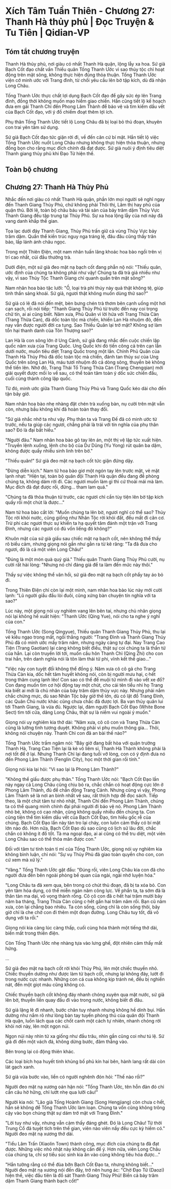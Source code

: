 # Xích Tâm Tuần Thiên - Chương 27: Thanh Hà thủy phủ | Đọc Truyện & Tu Tiên | Qidian-VP



## Tóm tắt chương truyện

Thanh Hà thủy phủ, nơi giàu có nhất Thanh Hà quận, lộng lẫy xa hoa. Sứ giả Bạch Cốt đạo chất vấn Thiếu quân Tống Thanh Ước vì sao thủy tộc chỉ hoạt động trên mặt sông, không thực hiện đúng thỏa thuận. Tống Thanh Ước viện cớ minh ước với Trang đình, từ chối yêu cầu lên bờ tập kích, dù đã nhận Long Châu.

Tống Thanh Ước thực chất lợi dụng Bạch Cốt đạo để gây sức ép lên Trang đình, đồng thời không muốn mạo hiểm giao chiến. Hắn cũng tiết lộ kế hoạch đưa em gái Thanh Chỉ đến Phong Lâm Thành để bảo vệ và tìm kiếm dấu vết của Bạch Cốt đạo, với ý đồ chiếm đoạt thêm lợi ích.

Phụ thân Tống Thanh Ước tiết lộ Long Châu đã bị loại bỏ thủ đoạn, khuyên con trai yên tâm sử dụng.

Sứ giả Bạch Cốt đạo tức giận rời đi, về đến căn cứ bí mật. Hắn tiết lộ việc Tống Thanh Ước nuốt Long Châu nhưng không thực hiện thỏa thuận, nhưng đồng bọn cho rằng mục đích chính đã đạt được. Sứ giả nuôi ý định tiêu diệt Thanh giang thủy phủ khi Đạo Tử hiện thế.


## Toàn bộ chương

## Chương 27: Thanh Hà Thủy Phủ

Nhắc đến nơi giàu có nhất Thanh Hà quận, phần lớn mọi người sẽ nghĩ ngay đến Thanh Giang Thủy Phủ, chứ không phải Thôi thị, Lâm thị hay phủ của quận thủ. Bởi lẽ, toàn bộ châu báu và tài sản của bảy trăm dặm Thủy Vực Thanh Giang đều tập trung tại Thủy Phủ. Sự xa hoa lộng lẫy của nơi này đã vang danh khắp thế gian.

Tọa lạc dưới đáy Thanh Giang, Thủy Phủ trấn giữ cả vùng Thủy Vực bảy trăm dặm. Quần thể kiến trúc nguy nga tráng lệ, đâu đâu cũng thấy trân bảo, lấp lánh ánh châu ngọc.

Trong một Thiên Điện, một nam nhân tuấn lãng khoác hoa bào ngồi trên vị trí cao nhất, cúi đầu thưởng trà.

Dưới điện, một sứ giả đeo mặt nạ bạch cốt đang phẫn nộ nói: "Thiếu quân, ước định của chúng ta không phải như vậy! Chúng ta đã trả giá nhiều như vậy, vì sao Thủy Tộc Thanh Giang chỉ quanh quẩn trên mặt sông?"

Nam nhân hoa bào tặc lưỡi: "Ồ, loại trà phỉ thúy này quả thật không tệ, giúp tinh thần sảng khoái. Sứ giả, ngươi thật không muốn dùng thử sao?"

Sứ giả có lẽ đã nói đến mệt, bèn bưng chén trà thơm bên cạnh uống một hơi cạn sạch, rồi nói tiếp: "Thanh Giang Thủy Phủ từ trước đến nay coi trọng chữ tín, ai ai cũng biết. Năm xưa, Phủ Quân vì lời hứa với Trang Thừa Càn (Trang Thừa Can), đã dốc toàn tộc mà chiến, khiến Lan Hà nhuộm đỏ, đến nay vẫn được người đời ca tụng. Sao Thiếu Quân lại trở mặt? Không sợ làm tổn hại thanh danh của Tôn Thượng sao?"

Lan Hà là con sông lớn ở Ung Cảnh, sứ giả đang nhắc đến cuộc chiến lập quốc năm xưa của Trang Quốc. Ung Quốc khi đó tiến công cả trên cạn lẫn dưới nước, muốn tiêu diệt Trang Quốc trong một lần. Chính Phủ Quân của Thanh Hà Thủy Phủ đã dốc toàn tộc mà chiến, đánh tan thủy sư của Ung Quốc trên sông Lan Hà, máu tươi nhuộm đỏ cả dòng sông, thuyền bè không thể tiến lên. Nhờ đó, Trang Thái Tổ Trang Thừa Càn (Trang Chengqian) mới giải quyết được mối lo về sau, có thể toàn tâm toàn ý dốc sức chiến đấu, cuối cùng thành công lập quốc.

Từ đó, minh ước giữa Thanh Giang Thủy Phủ và Trang Quốc kéo dài cho đến tận bây giờ.

Nam nhân hoa bào nhẹ nhàng đặt chén trà xuống bàn, nụ cười trên mặt vẫn còn, nhưng bầu không khí đã hoàn toàn thay đổi.

"Sứ giả nhắc nhở ta như vậy. Phụ thân ta và Trang Đế đã có minh ước từ trước, nếu ta giúp các ngươi, chẳng phải là trái với tín nghĩa của phụ thân sao? Đó là đại bất hiếu."

"Người đâu." Nam nhân hoa bào gõ tay lên án, một thị vệ lập tức xuất hiện. "Truyền lệnh xuống, lệnh cho bộ của Dư Dũng (Yu Yong) rút quân ba dặm, không được quấy nhiễu sinh linh trên bờ."

"Thiếu quân!" Sứ giả đeo mặt nạ bạch cốt tức giận đứng dậy.

"Đừng diễn kịch." Nam tử hoa bào giơ một ngón tay lên trước mặt, vẻ mặt lạnh nhạt: "Hiện tại, toàn bộ quân đội Thanh Hà quận đều đang đề phòng chúng ta, không dám rời đi. Các ngươi muốn làm gì thì cứ thoải mái mà làm. Mục đích đã đạt được rồi, đừng... tham lam quá."

"Chúng ta đã thỏa thuận từ trước, các ngươi chỉ cần tùy tiện lên bờ tập kích quấy rối một chút là được..."

Nam tử hoa bào cắt lời: "Muốn chúng ta lên bờ, ngươi nghĩ có thể sao? Thủy Tộc rời khỏi nước, cũng giống như Nhân Tộc rời khỏi đất, đều mất đi căn cơ. Trừ phi các ngươi thực sự khiến ta hạ quyết tâm đánh một trận với Trang Đình, nhưng các ngươi có đủ vốn liếng đó không?"

Khuôn mặt của sứ giả giấu sau chiếc mặt nạ bạch cốt, nên không thể thấy rõ biểu cảm, nhưng giọng nói gần như gằn ra từ kẽ răng: "Ta đã đưa cho ngươi, đó là cả một viên Long Châu!"

"Đúng là một món quà quý giá." Thiếu quân Thanh Giang Thủy Phủ cười, nụ cười rất hài lòng: "Nhưng nó chỉ đáng giá để ta làm đến mức này thôi."

Thấy sự việc không thể vãn hồi, sứ giả đeo mặt nạ bạch cốt phẩy tay áo bỏ đi.

Trong Thiên Điện chỉ còn lại một mình, nam nhân hoa bào lúc này mới cười lạnh: "Lũ người giấu đầu lòi đuôi, cũng xứng bàn chuyện tín nghĩa với ta sao?"

Lúc này, một giọng nói uy nghiêm vang lên bên tai, nhưng chủ nhân giọng nói lại không hề xuất hiện: "Thanh Ước (Qing Yue), nói cho ta nghe ý nghĩ của con."

Tống Thanh Ước (Song Qingyue), Thiếu quân Thanh Giang Thủy Phủ, thu lại vẻ kiêu ngạo trong mắt, ngồi thẳng người: "Trang Đình và Thanh Giang Thủy Phủ đã có minh ước mấy trăm năm, nhưng ngày càng tự đại. Nay Trang Cao Tiện (Trang Gaotian) lại càng không biết điều, thật sự coi chúng ta là thần tử của hắn. Lại còn truyền lời tới, muốn cầu hôn Thanh Chỉ (Qing Zhi) cho con trai hắn, trên danh nghĩa nói là tôn làm thái tử phi, vĩnh kết thế giao..."

"Việc này con tuyệt đối không thể đồng ý. Năm xưa cô cô gả cho Trang Thừa Càn kia, dốc hết tâm huyết không nói, còn bị người mưu hại, c·hết trong thâm cung lạnh lẽo! Con sao có thể để muội tử mình đi vào vết xe đổ? Con đang muốn tìm cơ hội động tay một chút, cho cái tên tiểu nhi họ Trang kia biết ai mới là chủ nhân của bảy trăm dặm thủy vực này. Nhưng phải nắm chắc chừng mực, dù sao Nhân Tộc bây giờ thế lớn, dù có lật đổ Trang Đình, các Quân Chủ nước khác cũng chưa chắc đã được lợi. Ba vạn thủy quân lui tới Thanh Giang, là vừa đủ. Ngược lại, đám người Bạch Cốt Đạo (White Bone Sect) tìm tới cửa, dâng Long Châu, thật sự là niềm vui ngoài ý muốn."

Giọng nói uy nghiêm kia thở dài: "Năm xưa, cô cô con và Trang Thừa Càn cũng là lưỡng tình tương duyệt. Không phải vi phụ muốn thông gia... Thôi, không nói chuyện này. Thanh Chỉ con đã an bài thế nào?"

Tống Thanh Ước trầm ngâm nói: "Bây giờ đang bất hòa với quận trưởng Thanh Hà, Trang Cao Tiện lại là kẻ vô liêm sỉ, Thanh Hà Thành không phải là nơi tốt để ở lại. Nhưng Thanh Chỉ lại đang tuổi vỡ lòng, con có ý định đưa nó đến Phong Lâm Thành (Fenglin City), học một thời gian rồi tính."

Giọng nói kia lại hỏi: "Vì sao lại là Phong Lâm Thành?"

"Không thể giấu được phụ thân." Tống Thanh Ước nói: "Bạch Cốt Đạo lần này ngay cả Long Châu cũng chịu bỏ ra, chắc chắn có hoạt động cực lớn ở Phong Lâm Thành, đủ để chấn động Trang Cảnh. Nhưng cũng vì vậy, Phong Lâm Thành sẽ là nơi an bình nhất về sau, rất thích hợp để đọc sách. Tiếp theo, là một chút tâm tư nhỏ nhặt, Thanh Chỉ đến Phong Lâm Thành, chúng ta có thể quang minh chính đại phái người đi bảo vệ nó. Phong Lâm Thành nhỏ bé, không có cao nhân, cũng không quấy nhiễu đến chúng ta. Con cũng tiện thể tìm kiếm dấu vết của Bạch Cốt Đạo, tìm hiểu gốc rễ của chúng. Bạch Cốt Đạo lần này tàn tro lại cháy, con luôn cảm thấy có bí mật lớn nào đó. Hơn nữa, Bạch Cốt Đạo dù sao cũng có lịch sử lâu đời, chắc chắn có không ít đồ tốt. Tà ma ngoại đạo, ai ai cũng có thể tru diệt, một viên Long Châu sao có thể thỏa mãn được con."

Đối với tâm tư tính toán tỉ mỉ của Tống Thanh Ước, giọng nói uy nghiêm kia không bình luận, chỉ nói: "Sự vụ Thủy Phủ đã giao toàn quyền cho con, con cứ xem mà xử lý."

"Vâng." Tống Thanh Ước gật đầu: "Đúng rồi, viên Long Châu kia con đã cho người đưa đến bên ngoài phòng bế quan của ngài, ngài nhớ luyện hóa."

"Long Châu ta đã xem qua, bên trong có chút thủ đoạn, đã bị ta xóa bỏ. Con yên tâm hóa dụng, có thể miễn ngàn năm công lực. Về phần ta, ta sớm đã là thân tàn ma dại, vô vọng thành rồng. Cô cô con đã c·hết hai trăm mười bảy năm ba tháng, Trang Thừa Càn cũng c·hết gần hai trăm năm rồi. Bạn cũ năm xưa, còn lại chẳng bao nhiêu. Ta còn sống, cũng chỉ là còn sống thôi, bây giờ chỉ là che chở con đi thêm một đoạn đường. Long Châu tuy tốt, đã vô dụng với ta rồi."

Giọng nói kia càng lúc càng thấp, cuối cùng hóa thành một tiếng thở dài, biến mất trong thiên điện.

Còn Tống Thanh Ước nhẹ nhàng tựa vào lưng ghế, đột nhiên cảm thấy mất hứng.

...

Sứ giả đeo mặt nạ bạch cốt rời khỏi Thủy Phủ, lên một chiếc thuyền nhỏ. Chiếc thuyền dường như được làm từ bạch cốt, nhưng lại không đáy, lướt đi trong nước cực nhanh. Những con cá cua không kịp tránh né, đều bị nghiền nát, đến một giọt máu cũng không có.

Chiếc thuyền bạch cốt không đáy nhanh chóng xuyên qua mặt nước, sứ giả lên bờ, thuyền liền quay đầu đi vào trong nước, không biết đi đâu.

Sứ giả lặng lẽ đi nhanh, bước chân tuy nhanh nhưng không hề dính bụi. Hắn dường như nắm rõ như lòng bàn tay tuyến phòng thủ của quân đội Thanh Hà quận, luồn lách qua các chốt canh một cách tự nhiên, nhanh chóng rời khỏi nơi này, lên một ngọn núi.

Ngọn núi này nhìn từ xa giống như đầu trâu, nhìn gần cũng coi như tú lệ. Sứ giả đi đến một vách đá, không dừng bước, đâm thẳng vào.

Bên trong lại có động thiên khác.

Các loại bích họa huyết tinh khủng bố phủ kín hai bên, hành lang rất dài còn lát gạch xanh.

Sứ giả vừa bước vào, liền có người nghênh đón hỏi: "Thế nào rồi?"

Người đeo mặt nạ xương oán hận nói: "Tống Thanh Ước, tên hỗn đản đó chỉ cắn câu hờ hững, chỉ lướt nhẹ qua lưỡi câu!"

Người kia nói: "Lão già Tống Hoành Giang (Song Hengjiang) còn chưa c·hết, hắn sẽ không để Tống Thanh Ước làm loạn. Chúng ta vốn cũng không trông cậy vào bọn chúng thật sự dám trở mặt với Trang Đình."

"Lời tuy như vậy, nhưng vẫn cảm thấy đáng ghét. Đó là Long Châu! Từ thời Trung Cổ đã tuyệt tích trên thế gian, viên nào viên nấy đều cực kỳ hiếm có." Người đeo mặt nạ xương thở dài.

"Tiểu Lâm Trấn (Xiaolin Town) thành công, mục đích của chúng ta đã đạt được. Những việc nhỏ nhặt này không cần để ý. Hơn nữa, viên Long Châu của chúng ta, chỉ sợ tiểu súc sinh kia ăn vào cũng không tiêu hóa được..."

"Hắn tưởng rằng có thể đùa bỡn Bạch Cốt Đạo ta, nhưng không biết..." Người đeo mặt nạ xương nói đến đây, trở nên hung ác: "Chờ Đạo Tử (Daozi) hiện thế, việc đầu tiên là đồ sát Thanh Giang Thủy Phủ! Biến cả bảy trăm dặm Thanh Giang thành bạch cốt!"
